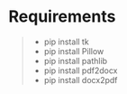 # Requirements
> - pip install tk
> - pip install Pillow
> - pip install pathlib
> - pip install pdf2docx
> - pip install docx2pdf
